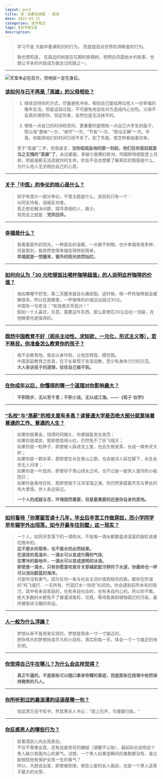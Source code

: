 ```yaml
---
layout: post
title: 读：伯爵在城堡 - 程浩
date: 2022-01-12
categories: 读书笔记
tags: [读书笔记]
description: 
---
```

> 学习不是 大脑中塞满知识的行为， 而是提高对世界的清晰度的行为。
>
> 我也想知道， 在路边的树是在花期的紫薇树，想明白异国他乡的故事，也想让书本的内容成为我走过的路之一。

****


![天堂未必在前方，但地狱一定在身后。](https://pic3.zhimg.com/d1b405e49a0136978b1492168245a3e8_r.jpg)

### [该如何与已不再是「英雄」的父母相处？](https://www.zhihu.com/question/21429627/answer/18307050)

> 1. 继续坚持你的方式，尽量避免冲突，相信自己能给两位老人一份幸福的晚年生活。但是这段过程，不可避免地会给对方造成内心创伤。父母不会真的埋怨你，但这伤害，自然也是无法抹平的。
>
> 2. 牺牲一点自己的时间和空间，更重要的是牺牲一点自己大学生的面子，陪父母“愚昧”一次，“保守”一次，“节省”一次，“政治正确”一次。毕竟，你能陪他们的时间已经不多了。到了外面，想怎样都由着你来。
>
>  至于“英雄”二字，恕我直言，**当你呱呱坠地的那一刻起，他们在你面前就是当之无愧的“英雄”了**，永远都是。拿破仑能横扫欧洲，阿姆斯特朗能登上月球，但是谁都无法造就你的生命。你会不会也想要了解真实的情感是什么， 为什么他人无法明白自己的心意。
****

### [关于「中医」的争论的核心是什么？](https://www.zhihu.com/question/21268432/answer/18160221)
>  知乎有很大一部分争论，不管主题是什么，其目的只有一个：   
>  伙同支持者，说服反对者。  
>  真正想去解决问题，探寻真相的人，极少。   
>  简而言之就是：**党同伐异。**

****

### [幸福是什么？](https://www.zhihu.com/question/19564036/answer/18026445)
> 我看着窗外的阳光，一种莫名的温暖，一点都不刺眼。也许幸福有很多种，但是那刻，我突然觉得幸福变得特别简单。  
> **幸福就是一觉醒来，窗外的阳光依然灿烂。**

****

### [如何向认为「30 元吃顿饭比喝杯咖啡超值」的人说明这杯咖啡的价值？](https://www.zhihu.com/question/21223926/answer/17607413)
> 我如果睡不好觉，第二天醒来就会头痛欲裂。这时候，喝一杯热咖啡就会缓解很多。所以在我眼里，一杯咖啡的价值远远超过30元。    
> 中国有一句老话：“有钱难买爷高兴！”    
> 假如一个人喜欢，乐意，需要这件东西，那么即使花30元去吃一泡屎，在他眼里也是值得的。

****

### [既然中国教育不好（扼杀主动性、求知欲，一元化，形式主义等），若不移民，你准备怎么教育你的孩子？](https://www.zhihu.com/question/20946115/answer/16686785)
> 我不会教育他。我会以身作则，让他崇拜我，模仿我。  
> 中国家庭教育之悲哀，在于长辈惯于言语说教，而少有身体力行的示范。  
> **大人告诉孩子的道理，往往自己做不到。**

****

### [在你成年以后，你懂得的哪一个道理对你影响最大？](https://www.zhihu.com/question/20908545/answer/16571766)
> **不积跬步，无以至千里；不积小流，无以成江海。——《荀子·劝学》**

****

### [“名校”与“高薪”的相关度有多高？读普通大学是否绝大部分就意味着普通的工作、普通的人生？](https://www.zhihu.com/question/20879275/answer/16523511)
> 如果你是黄金，烧得时间越久，你便越是发光发亮；  
> 如果你是煤炭，那即使烧得火红，仍然免不了灰飞烟灭；  
> 如果你是一粒种子，即使被人踩进泥土里，也会生根发芽，长成一株参天大树；  
> 如果你是一颗杂草，那即使生长在泰山之巅，也会被诗人踩在脚下，永生永世无人问津；  
> 如果你是一叶孤舟，即使存于青山绿水之间，也不过是一艇供人渡河的小船而已；  
> 如果你是泰坦巨轮，那即使毁于汪洋深海之渊，你仍然承载着杰克与萝丝的伟大爱情，世人永远铭记。
>
> **一个人的成就与否，环境固然重要，但是最重要的还是你自身的质地。**

****

### [如何看待「你寒窗苦读十几年，毕业后辛苦工作做房奴，而小学同学早年辍学外出闯荡，如今开豪车住别墅」这一现实？](https://www.zhihu.com/question/20881554/answer/16489246)
> 一个人，如同天空落下的一滴雨水。不是每一滴水都要盛进温室的鱼缸或者花瓶中的。  
> **这不是水的宿命，也不是水的必然结果。**  
> **在滚烫的高温中，一滴水可以变成升腾的气体;**   
> **在寒冷的极地中，一滴水可以变成透明的冰凌。**  
> **即使是一滴水，只有你愿意咬紧牙关穿越肮脏污秽的下水道，你最终也一样可以流向蔚蓝的海洋。**  
> 可是你没有勇气。因为任何一条与社会主流价值观相背的路，都存在所谓的“鸡飞蛋打、一无所有、竹篮打水一场空”的风险。你会遇到前所未有的阻力，其中有来自家庭的，也有来自社会的，也有来自内心的。所以你不敢。
> 绝大多数的水都免不了被灌进鱼缸、花瓶，等待鱼粪和植物腐烂的污染，最终被倒进马桶的命运。

****
### [人一般为什么浮躁？](https://www.zhihu.com/question/20850323/answer/16392859)
> 梦想从来不是用来实现的，梦想是用来一寸一寸接近的。  
> 把你伟大的梦想拆成平凡的小目标，落实到每一天，体会一寸一寸接近的快乐吧。

****
### [你觉得自己牛在哪儿？为什么会这样觉得？](https://www.zhihu.com/question/19568396/answer/16245159)
> **真正牛逼的，不是那些可以随口拿来夸耀的事迹，而是那些在困境中依然保持微笑的凡人。**

****
### [你所听到过的最浪漫的话语是哪一句？](https://www.zhihu.com/question/19947285/answer/16299868)
> 钱武肃王目不知书，然其寄夫人书云：“陌上花开，可缓缓归矣。“

****
### [你反感男人的哪些行为？](https://www.zhihu.com/question/20127883/answer/16265507)
> 趁着酒劲儿向女孩表白。  
> 不仅不尊重女孩，还有逃避责任的嫌疑（酒醒不认账），最起码也说明这个男人缺少直面内心的勇气。试想，一个男人如果连瞬间的勇敢都没有，谁又能相信他有保护女孩一生的勇气？  
> 所以，大胆说出爱，即使被拒绝，倒在心爱的女人面前，也是一个男人这辈子最大的光荣。  